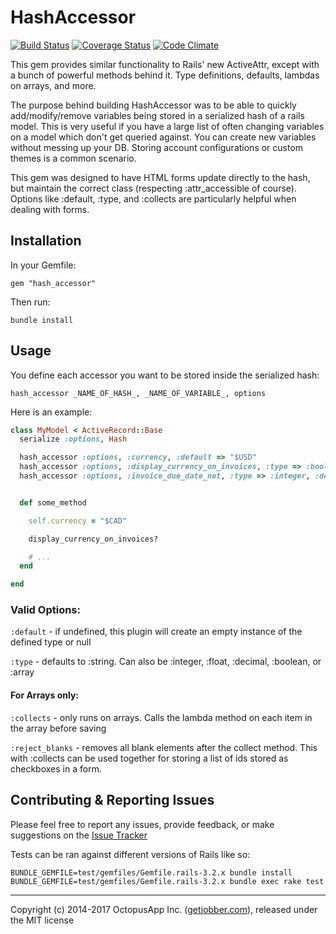 # HashAccessor

[![Build Status](https://travis-ci.org/GetJobber/hash_accessor.png?branch=testing)](https://travis-ci.org/GetJobber/hash_accessor) [![Coverage Status](https://img.shields.io/coveralls/GetJobber/hash_accessor.svg)](https://coveralls.io/r/GetJobber/hash_accessor) [![Code Climate](https://codeclimate.com/github/GetJobber/hash_accessor.png)](https://codeclimate.com/github/GetJobber/hash_accessor)

This gem provides similar functionality to Rails' new ActiveAttr, except with a bunch of powerful methods behind it. Type definitions, defaults, lambdas on arrays, and more.

The purpose behind building HashAccessor was to be able to quickly add/modify/remove variables being stored in a serialized hash of a rails model. This is very useful if you have a large list of often changing variables on a model which don't get queried against. You can create new variables without messing up your DB. Storing account configurations or custom themes is a common scenario.

This gem was designed to have HTML forms update directly to the hash, but maintain the correct class (respecting :attr_accessible of course). Options like :default, :type, and :collects are particularly helpful when dealing with forms.

## Installation

In your Gemfile:

```
gem "hash_accessor"
```

Then run:

```
bundle install
```

## Usage

You define each accessor you want to be stored inside the serialized hash:

```
hash_accessor _NAME_OF_HASH_, _NAME_OF_VARIABLE_, options
```

Here is an example:

```ruby
class MyModel < ActiveRecord::Base
  serialize :options, Hash

  hash_accessor :options, :currency, :default => "$USD"
  hash_accessor :options, :display_currency_on_invoices, :type => :boolean, :default => true
  hash_accessor :options, :invoice_due_date_net, :type => :integer, :default => 3


  def some_method

    self.currency = "$CAD"

    display_currency_on_invoices?

    # ...
  end

end
```

### Valid Options:

`:default` - if undefined, this plugin will create an empty instance of the defined type or null

`:type` - defaults to :string. Can also be :integer, :float, :decimal, :boolean, or :array

#### For Arrays only:

`:collects` - only runs on arrays. Calls the lambda method on each item in the array before saving

`:reject_blanks` - removes all blank elements after the collect method. This with :collects can be used together for storing a list of ids stored as checkboxes in a form.



## Contributing & Reporting Issues

Please feel free to report any issues, provide feedback, or make suggestions on the [Issue Tracker](http://github.com/GetJobber/hash_accessor/issues)

Tests can be ran against different versions of Rails like so:

```
BUNDLE_GEMFILE=test/gemfiles/Gemfile.rails-3.2.x bundle install
BUNDLE_GEMFILE=test/gemfiles/Gemfile.rails-3.2.x bundle exec rake test
```

---


Copyright (c) 2014-2017 OctopusApp Inc. ([getjobber.com](http://getjobber.com)), released under the MIT license
